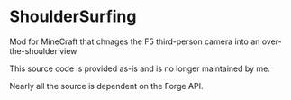 ShoulderSurfing
===============

Mod for MineCraft that chnages the F5 third-person camera into an over-the-shoulder view

This source code is provided as-is and is no longer maintained by me.

Nearly all the source is dependent on the Forge API.
